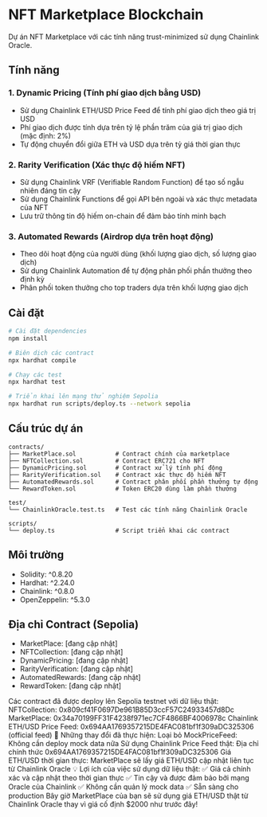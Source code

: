 # NFT Marketplace Blockchain

Dự án NFT Marketplace với các tính năng trust-minimized sử dụng Chainlink Oracle.

## Tính năng

### 1. Dynamic Pricing (Tính phí giao dịch bằng USD)

- Sử dụng Chainlink ETH/USD Price Feed để tính phí giao dịch theo giá trị USD
- Phí giao dịch được tính dựa trên tỷ lệ phần trăm của giá trị giao dịch (mặc định: 2%)
- Tự động chuyển đổi giữa ETH và USD dựa trên tỷ giá thời gian thực

### 2. Rarity Verification (Xác thực độ hiếm NFT)

- Sử dụng Chainlink VRF (Verifiable Random Function) để tạo số ngẫu nhiên đáng tin cậy
- Sử dụng Chainlink Functions để gọi API bên ngoài và xác thực metadata của NFT
- Lưu trữ thông tin độ hiếm on-chain để đảm bảo tính minh bạch

### 3. Automated Rewards (Airdrop dựa trên hoạt động)

- Theo dõi hoạt động của người dùng (khối lượng giao dịch, số lượng giao dịch)
- Sử dụng Chainlink Automation để tự động phân phối phần thưởng theo định kỳ
- Phân phối token thưởng cho top traders dựa trên khối lượng giao dịch

## Cài đặt

```bash
# Cài đặt dependencies
npm install

# Biên dịch các contract
npx hardhat compile

# Chạy các test
npx hardhat test

# Triển khai lên mạng thử nghiệm Sepolia
npx hardhat run scripts/deploy.ts --network sepolia
```

## Cấu trúc dự án

```
contracts/
├── MarketPlace.sol           # Contract chính của marketplace
├── NFTCollection.sol         # Contract ERC721 cho NFT
├── DynamicPricing.sol        # Contract xử lý tính phí động
├── RarityVerification.sol    # Contract xác thực độ hiếm NFT
├── AutomatedRewards.sol      # Contract phân phối phần thưởng tự động
└── RewardToken.sol           # Token ERC20 dùng làm phần thưởng

test/
└── ChainlinkOracle.test.ts   # Test các tính năng Chainlink Oracle

scripts/
└── deploy.ts                 # Script triển khai các contract
```

## Môi trường

- Solidity: ^0.8.20
- Hardhat: ^2.24.0
- Chainlink: ^0.8.0
- OpenZeppelin: ^5.3.0

## Địa chỉ Contract (Sepolia)

- MarketPlace: [đang cập nhật]
- NFTCollection: [đang cập nhật]
- DynamicPricing: [đang cập nhật]
- RarityVerification: [đang cập nhật]
- AutomatedRewards: [đang cập nhật]
- RewardToken: [đang cập nhật]

Các contract đã được deploy lên Sepolia testnet với dữ liệu thật:
NFTCollection: 0x809cf41F0697De961B85D3ccF57C24933457d8Dc
MarketPlace: 0x34a70199FF31F4238f971ec7CF4866BF4006978c
Chainlink ETH/USD Price Feed: 0x694AA1769357215DE4FAC081bf1f309aDC325306 (official feed)
🔧 Những thay đổi đã thực hiện:
Loại bỏ MockPriceFeed: Không cần deploy mock data nữa
Sử dụng Chainlink Price Feed thật: Địa chỉ chính thức 0x694AA1769357215DE4FAC081bf1f309aDC325306
Giá ETH/USD thời gian thực: MarketPlace sẽ lấy giá ETH/USD cập nhật liên tục từ Chainlink Oracle
💡 Lợi ích của việc sử dụng dữ liệu thật:
✅ Giá cả chính xác và cập nhật theo thời gian thực
✅ Tin cậy và được đảm bảo bởi mạng Oracle của Chainlink
✅ Không cần quản lý mock data
✅ Sẵn sàng cho production
Bây giờ MarketPlace của bạn sẽ sử dụng giá ETH/USD thật từ Chainlink Oracle thay vì giá cố định $2000 như trước đây!
